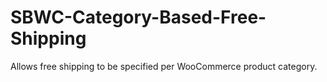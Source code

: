 # SBWC-Category-Based-Free-Shipping

Allows free shipping to be specified per WooCommerce product category.
